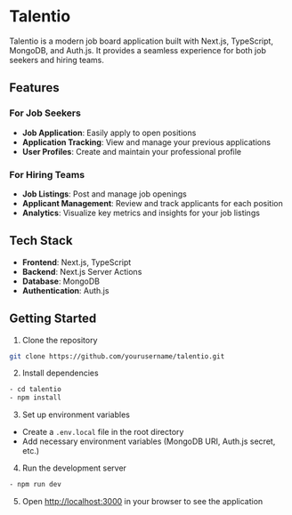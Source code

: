 # Talentio

Talentio is a modern job board application built with Next.js, TypeScript, MongoDB, and Auth.js. It provides a seamless experience for both job seekers and hiring teams.

## Features

### For Job Seekers

- **Job Application**: Easily apply to open positions
- **Application Tracking**: View and manage your previous applications
- **User Profiles**: Create and maintain your professional profile

### For Hiring Teams

- **Job Listings**: Post and manage job openings
- **Applicant Management**: Review and track applicants for each position
- **Analytics**: Visualize key metrics and insights for your job listings

## Tech Stack

- **Frontend**: Next.js, TypeScript
- **Backend**: Next.js Server Actions
- **Database**: MongoDB
- **Authentication**: Auth.js

## Getting Started

1. Clone the repository
```bash
git clone https://github.com/yourusername/talentio.git
```

2. Install dependencies
```bash
- cd talentio
- npm install
```

3. Set up environment variables
- Create a `.env.local` file in the root directory
- Add necessary environment variables (MongoDB URI, Auth.js secret, etc.)

4. Run the development server
```bash
- npm run dev
```

5. Open [http://localhost:3000](http://localhost:3000) in your browser to see the application
